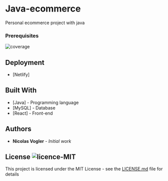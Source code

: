 # Java-ecommerce

Personal ecommerce project with java

### Prerequisites

<img src="https://img.shields.io/badge/coverage-2%25-red.svg" alt="coverage"></a>

## Deployment

* [Netlify]

## Built With

* [Java]  - Programming language 
* [MySQL] - Database
* [React] - Front-end


## Authors

* **Nicolas Vogler** - *Initial work*

## License  <img src="https://img.shields.io/badge/license-MIT-green.svg" alt="licence-MIT"></a>

This project is licensed under the MIT License - see the [LICENSE.md](LICENSE.md) file for details


